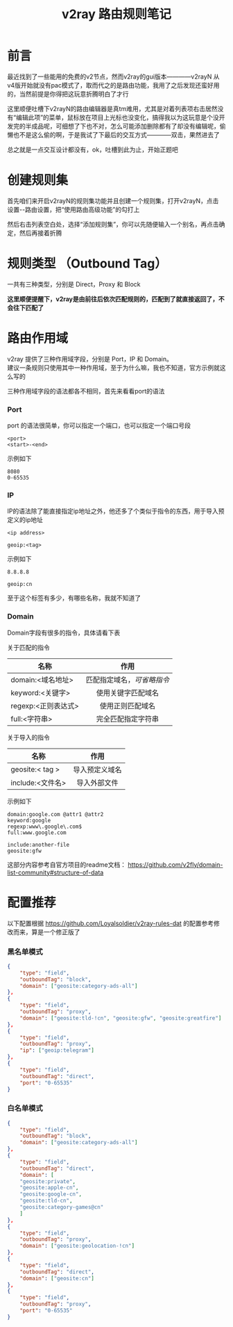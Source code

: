 ﻿---
title: v2ray 路由规则笔记  
categories: v2ray  
tags: [路由规则]  
---
  
  
# 前言
  
最近找到了一些能用的免费的v2节点，然而v2ray的gui版本————v2rayN 从v4版开始就没有pac模式了，取而代之的是路由功能，我用了之后发现还蛮好用的，当然前提是你得把这玩意折腾明白了才行
  
这里顺便吐槽下v2rayN的路由编辑器是真tm难用，尤其是对着列表项右击居然没有“编辑此项”的菜单，鼠标放在项目上光标也没变化，搞得我以为这玩意是个没开发完的半成品呢，可细想了下也不对，怎么可能添加删除都有了却没有编辑呢，偷懒也不是这么偷的啊，于是我试了下最后的交互方式————双击，果然进去了
  
总之就是一点交互设计都没有，ok，吐槽到此为止，开始正题吧
  
# 创建规则集
  
首先咱们来开启v2rayN的规则集功能并且创建一个规则集，打开v2rayN，点击 设置--路由设置，把“使用路由高级功能”的勾打上
  
然后右击列表空白处，选择“添加规则集”，你可以先随便输入一个别名，再点击确定，然后再接着折腾
  
# 规则类型 （Outbound Tag）
  
一共有三种类型，分别是 Direct，Proxy 和 Block
  
**这里顺便提醒下，v2ray是由前往后依次匹配规则的，匹配到了就直接返回了，不会往下匹配了**
  
# 路由作用域
  
v2ray 提供了三种作用域字段，分别是 Port，IP 和 Domain。    
建议一条规则只使用其中一种作用域，至于为什么嘛，我也不知道，官方示例就这么写的
  
三种作用域字段的语法都各不相同，首先来看看port的语法
  
### Port
  
port 的语法很简单，你可以指定一个端口，也可以指定一个端口号段
  
```  
<port>  
<start>-<end>  
```
  
示例如下
  
```  
8080  
0-65535  
```
  
### IP
  
IP的语法除了能直接指定ip地址之外，他还多了个类似于指令的东西，用于导入预定义的ip地址
  
```  
<ip address>
  
geoip:<tag>  
```
  
示例如下
  
```  
8.8.8.8
  
geoip:cn  
```
  
至于这个标签有多少，有哪些名称，我就不知道了
  
### Domain
  
Domain字段有很多的指令，具体请看下表
  
关于匹配的指令
  
|名称|作用|  
|-|:-:|  
|domain:<域名地址>|匹配指定域名，*可省略指令*|  
|keyword:<关键字>|使用关键字匹配域名|  
|regexp:<正则表达式>|使用正则匹配域名|  
|full:<字符串>|完全匹配指定字符串|
  
关于导入的指令
  
|名称|作用|  
|-|:-:|  
|geosite:< tag >|导入预定义域名|  
|include:<文件名>|导入外部文件|
  
示例如下
  
```  
domain:google.com @attr1 @attr2  
keyword:google  
regexp:www\.google\.com$  
full:www.google.com
  
include:another-file  
geosite:gfw  
```
  
这部分内容参考自官方项目的readme文档： https://github.com/v2fly/domain-list-community#structure-of-data
  
# 配置推荐
  
以下配置根据 https://github.com/Loyalsoldier/v2ray-rules-dat 的配置参考修改而来，算是一个修正版了
  
### 黑名单模式
  
``` json  
{  
    "type": "field",  
    "outboundTag": "block",  
    "domain": ["geosite:category-ads-all"]  
},  
{  
    "type": "field",  
    "outboundTag": "proxy",  
    "domain": ["geosite:tld-!cn", "geosite:gfw", "geosite:greatfire"]  
},  
{  
    "type": "field",  
    "outboundTag": "proxy",  
    "ip": ["geoip:telegram"]  
},  
{  
    "type": "field",  
    "outboundTag": "direct",  
    "port": "0-65535"  
}  
```
  
### 白名单模式
  
``` json  
{  
    "type": "field",  
    "outboundTag": "block",  
    "domain": ["geosite:category-ads-all"]  
},  
{  
    "type": "field",  
    "outboundTag": "direct",  
    "domain": [  
    "geosite:private",  
    "geosite:apple-cn",  
    "geosite:google-cn",  
    "geosite:tld-cn",  
    "geosite:category-games@cn"  
    ]  
},  
{  
    "type": "field",  
    "outboundTag": "proxy",  
    "domain": ["geosite:geolocation-!cn"]  
},  
{  
    "type": "field",  
    "outboundTag": "direct",  
    "domain": ["geosite:cn"]  
},  
{  
    "type": "field",  
    "outboundTag": "proxy",  
    "port": "0-65535"  
}  
```
